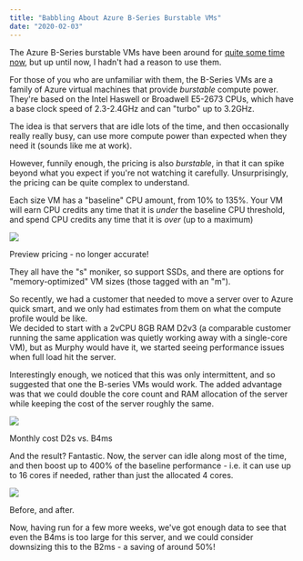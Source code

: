 ```yaml
---
title: "Babbling About Azure B-Series Burstable VMs"
date: "2020-02-03"
---
```


The Azure B-Series burstable VMs have been around for [quite some time now](https://azure.microsoft.com/en-us/blog/introducing-b-series-our-new-burstable-vm-size/), but up until now, I hadn't had a reason to use them.

For those of you who are unfamiliar with them, the B-Series VMs are a family of Azure virtual machines that provide _burstable_ compute power. They're based on the Intel Haswell or Broadwell E5-2673 CPUs, which have a base clock speed of 2.3-2.4GHz and can "turbo" up to 3.2GHz.

The idea is that servers that are idle lots of the time, and then occasionally really really busy, can use more compute power than expected when they need it (sounds like me at work).

However, funnily enough, the pricing is also _burstable_, in that it can spike beyond what you expect if you're not watching it carefully. Unsurprisingly, the pricing can be quite complex to understand.

Each size VM has a "baseline" CPU amount, from 10% to 135%. Your VM will earn CPU credits any time that it is _under_ the baseline CPU threshold, and spend CPU credits any time that it is _over_ (up to a maximum)

![](/images/2020/02/image-1.png?w=871)

Preview pricing - no longer accurate!

They all have the "s" moniker, so support SSDs, and there are options for "memory-optimized" VM sizes (those tagged with an "m").

So recently, we had a customer that needed to move a server over to Azure quick smart, and we only had estimates from them on what the compute profile would be like.  
We decided to start with a 2vCPU 8GB RAM D2v3 (a comparable customer running the same application was quietly working away with a single-core VM), but as Murphy would have it, we started seeing performance issues when full load hit the server.

Interestingly enough, we noticed that this was only intermittent, and so suggested that one the B-series VMs would work. The added advantage was that we could double the core count and RAM allocation of the server while keeping the cost of the server roughly the same.

![](/images/2020/02/image-2.png?w=569)

Monthly cost D2s vs. B4ms

And the result? Fantastic. Now, the server can idle along most of the time, and then boost up to 400% of the baseline performance - i.e. it can use up to 16 cores if needed, rather than just the allocated 4 cores.

![](/images/2020/02/image-3.png?w=1024)

Before, and after.

Now, having run for a few more weeks, we've got enough data to see that even the B4ms is too large for this server, and we could consider downsizing this to the B2ms - a saving of around 50%!

